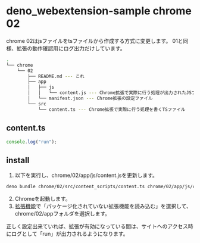 # deno_webextension-sample chrome 02

chrome 02はjsファイルをtsファイルから作成する方式に変更します。
01と同様、拡張の動作確認用にログ出力だけしています。

```bash
.
└── chrome
    └── 02
        ├── README.md --- これ
        ├── app
        │   ├── js
        │   │   └── content.js --- Chrome拡張で実際に行う処理が出力されたJSファイル
        │   └── manifest.json --- Chrome拡張の設定ファイル
        └── src
            └── content.ts --- Chrome拡張で実際に行う処理を書くTSファイル
```

## content.ts

```ts
console.log("run");
```

## install

1. 以下を実行し、chrome/02/app/js/content.jsを更新します。
```bash
deno bundle chrome/02/src/content_scripts/content.ts chrome/02/app/js/content.js
```
2. Chromeを起動します。
3. [拡張機能](chrome://extensions/)で「パッケージ化されていない拡張機能を読み込む」を選択して、chrome/02/appフォルダを選択します。

正しく設定出来ていれば、拡張が有効になっている間は、サイトへのアクセス時にログとして「run」が出力されるようになります。
